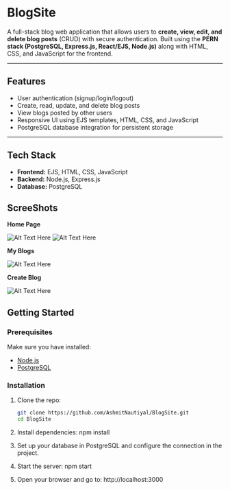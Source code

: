 # BlogSite 

A full-stack blog web application that allows users to **create, view, edit, and delete blog posts** (CRUD) with secure authentication. Built using the **PERN stack (PostgreSQL, Express.js, React/EJS, Node.js)** along with HTML, CSS, and JavaScript for the frontend.

---

## Features
- User authentication (signup/login/logout)  
- Create, read, update, and delete blog posts  
- View blogs posted by other users  
- Responsive UI using EJS templates, HTML, CSS, and JavaScript  
- PostgreSQL database integration for persistent storage  

---

## Tech Stack
- **Frontend:** EJS, HTML, CSS, JavaScript  
- **Backend:** Node.js, Express.js  
- **Database:** PostgreSQL

## ScreeShots

**Home Page**

![Alt Text Here](https://github.com/user-attachments/assets/f67fd191-2b94-4e29-890e-2ec858f91dd7)
![Alt Text Here](https://github.com/user-attachments/assets/f8e169cf-6bd6-49cf-87dd-c99d4f9365b6)

**My Blogs**

![Alt Text Here](https://github.com/user-attachments/assets/0ab5045d-8b63-47a4-8579-4bdf86e58d1d)

**Create Blog**

![Alt Text Here](https://github.com/user-attachments/assets/476cf60c-091d-484d-bfc8-3c953583b14c)

## Getting Started

### Prerequisites
Make sure you have installed:  
- [Node.js](https://nodejs.org/)  
- [PostgreSQL](https://www.postgresql.org/)  

### Installation
1. Clone the repo:
   ```bash
   git clone https://github.com/AshmitNautiyal/BlogSite.git
   cd BlogSite
   
2. Install dependencies:
   npm install

4. Set up your database in PostgreSQL and configure the connection in the project.

5. Start the server:
   npm start

6. Open your browser and go to:
   http://localhost:3000




  
